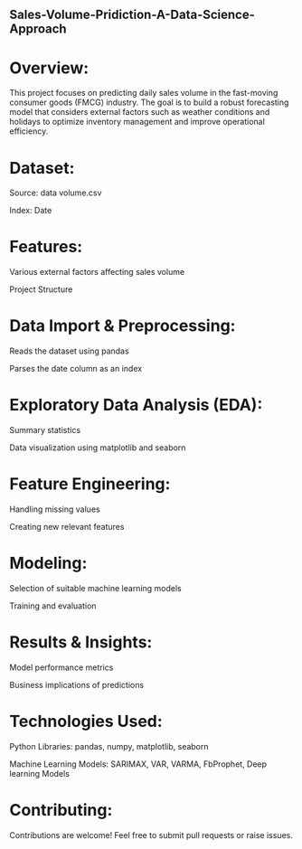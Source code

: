 ## Sales-Volume-Pridiction-A-Data-Science-Approach

# Overview:
This project focuses on predicting daily sales volume in the fast-moving consumer goods (FMCG) industry. The goal is to build a robust forecasting model that considers external factors such as weather conditions and holidays to optimize inventory management and improve operational efficiency.

# Dataset:
Source: data volume.csv

Index: Date

# Features:
Various external factors affecting sales volume

Project Structure

# Data Import & Preprocessing:
Reads the dataset using pandas

Parses the date column as an index

# Exploratory Data Analysis (EDA):
Summary statistics

Data visualization using matplotlib and seaborn

# Feature Engineering:
Handling missing values

Creating new relevant features

# Modeling:
Selection of suitable machine learning models

Training and evaluation

# Results & Insights:
Model performance metrics

Business implications of predictions

# Technologies Used:
Python Libraries: pandas, numpy, matplotlib, seaborn

Machine Learning Models: SARIMAX, VAR, VARMA, FbProphet, Deep learning Models

# Contributing:
Contributions are welcome! Feel free to submit pull requests or raise issues.
